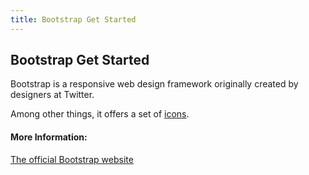 ```yaml
---
title: Bootstrap Get Started
---
```

## Bootstrap Get Started

Bootstrap is a responsive web design framework originally created by designers at Twitter.

Among other things, it offers a set of <a href='http://guide.freecodecamp.org/articles/bootstrap/bootstrap-icons' target='_blank' rel='nofollow'>icons</a>.

#### More Information:
<!-- Please add any articles you think might be helpful to read before writing the article -->

<a href='http://getbootstrap.com/' target='_blank' rel='nofollow'>The official Bootstrap website</a>
